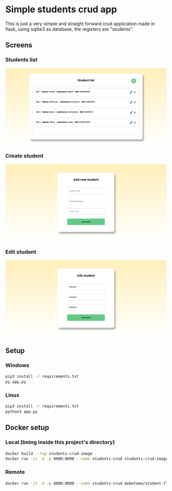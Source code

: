 # Simple students crud app

This is just a very simple and straight forward crud application made in flask, using sqlite3 as database, the registers are "students".

## Screens

### Students list

![alt text](https://github.com/Debetome/flask-students-crud-app/blob/master/assets/students-route.png?raw=true)

### Create student

![alt text](https://github.com/Debetome/flask-students-crud-app/blob/master/assets/create-route.png?raw=true)

### Edit student

![alt text](https://github.com/Debetome/flask-students-crud-app/blob/master/assets/edit-route.png?raw=true)

## Setup

### Windows

```bash
pip3 install -r requirements.txt
py app.py
```

### Linux 

```bash
pip3 install -r requirements.txt
python3 app.py
```

## Docker setup

### Local (being inside this project's directory)

```bash
docker build --tag students-crud-image .
docker run -it -d -p 8000:8000 --name students-crud students-crud-image
```

### Remote

```bash
docker run -it -d -p 8000:8000 --name students-crud debetome/student-flask-crud:latest
```